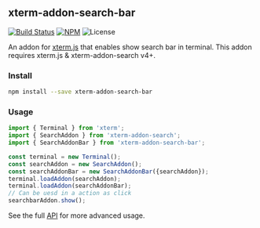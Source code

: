 ## xterm-addon-search-bar

[![Build Status](https://github.com/yinshuxun/xterm-addon-search-bar/workflows/ci/badge.svg?branch=master&event=push)](https://github.com/yinshuxun/xterm-addon-search-bar/actions)
[![NPM](https://img.shields.io/npm/v/xterm-addon-search-bar.svg)](https://www.npmjs.com/package/xterm-addon-search-bar)
![License](https://img.shields.io/npm/l/xterm-addon-search-bar.svg)

An addon for [xterm.js](https://github.com/xtermjs/xterm.js) that enables show search bar in terminal. This addon requires xterm.js & xterm-addon-search v4+.

### Install

```bash
npm install --save xterm-addon-search-bar
```

### Usage

```ts
import { Terminal } from 'xterm';
import { SearchAddon } from 'xterm-addon-search';
import { SearchAddonBar } from 'xterm-addon-search-bar';

const terminal = new Terminal();
const searchAddon = new SearchAddon();
const searchAddonBar = new SearchAddonBar({searchAddon});
terminal.loadAddon(searchAddon);
terminal.loadAddon(searchAddonBar);
// Can be uesd in a action as click
searchbarAddon.show();
```

See the full [API](https://github.com/yinshuxun/xterm-addon-search-bar/typings/index.d.ts) for more advanced usage.
